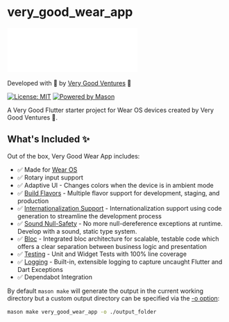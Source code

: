 # very_good_wear_app

[![Very Good Ventures][logo_white]][very_good_ventures_link_dark]

Developed with 💙 by [Very Good Ventures][very_good_ventures_link] 🦄

[![License: MIT][license_badge]][license_link]
[![Powered by Mason](https://img.shields.io/endpoint?url=https%3A%2F%2Ftinyurl.com%2Fmason-badge)](https://github.com/felangel/mason)

A Very Good Flutter starter project for Wear OS devices created by Very Good Ventures 🦄.

## What's Included ✨

Out of the box, Very Good Wear App includes:

- ✅ Made for [Wear OS][wearos_link]
- ✅ Rotary input support
- ✅ Adaptive UI - Changes colors when the device is in ambient mode
- ✅ [Build Flavors][flutter_flavors_link] - Multiple flavor support for development, staging, and production
- ✅ [Internationalization Support][internationalization_link] - Internationalization support using code generation to streamline the development process
- ✅ [Sound Null-Safety][null_safety_link] - No more null-dereference exceptions at runtime. Develop with a sound, static type system.
- ✅ [Bloc][bloc_link] - Integrated bloc architecture for scalable, testable code which offers a clear separation between business logic and presentation
- ✅ [Testing][testing_link] - Unit and Widget Tests with 100% line coverage
- ✅ [Logging][logging_link] - Built-in, extensible logging to capture uncaught Flutter and Dart Exceptions
- ✅ Dependabot Integration

By default `mason make` will generate the output in the current working directory but a custom output directory can be specified via the [-o option][mason_output_dir]:

```sh
mason make very_good_wear_app -o ./output_folder
```

[mason_output_dir]: https://docs.brickhub.dev/mason-make#-custom-output-directory
[wearos_link]: https://wearos.google.com/
[bloc_link]: https://bloclibrary.dev
[flutter_flavors_link]: https://flutter.dev/docs/deployment/flavors
[github_actions_link]: https://github.com/features/actions
[internationalization_link]: https://flutter.dev/docs/development/accessibility-and-localization/internationalization
[license_badge]: https://img.shields.io/badge/license-MIT-blue.svg
[license_link]: https://opensource.org/licenses/MIT
[logo_white]: https://raw.githubusercontent.com/VGVentures/very_good_brand/main/styles/README/vgv_logo_white.png#gh-dark-mode-only
[logging_link]: https://api.flutter.dev/flutter/dart-developer/log.html
[null_safety_link]: https://flutter.dev/docs/null-safety
[testing_link]: https://flutter.dev/docs/testing
[very_good_analysis_link]: https://pub.dev/packages/very_good_analysis
[very_good_ventures_link_dark]: https://verygood.ventures#gh-dark-mode-only
[very_good_ventures_link]: https://verygood.ventures
[very_good_workflows_link]: https://github.com/VeryGoodOpenSource/very_good_workflows
